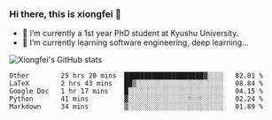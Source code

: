 ### Hi there, this is xiongfei 👋


- 🔭 I’m currently a 1st year PhD student at Kyushu University.
- 🌱 I’m currently learning software engineering, deep learning...

<!--
**Toma62299781/Toma62299781** is a ✨ _special_ ✨ repository because its `README.md` (this file) appears on your GitHub profile.
Here are some ideas to get you started:
-->

![Xiongfei's GitHub stats](https://github-readme-stats.vercel.app/api?username=Toma62299781)

<!--START_SECTION:waka-->
```text
Other        25 hrs 20 mins  ████████████████████▓░░░░   82.01 % 
LaTeX        2 hrs 43 mins   ██▒░░░░░░░░░░░░░░░░░░░░░░   08.84 % 
Google Doc   1 hr 17 mins    █░░░░░░░░░░░░░░░░░░░░░░░░   04.15 % 
Python       41 mins         ▓░░░░░░░░░░░░░░░░░░░░░░░░   02.24 % 
Markdown     34 mins         ▒░░░░░░░░░░░░░░░░░░░░░░░░   01.89 % 
```
<!--END_SECTION:waka-->


